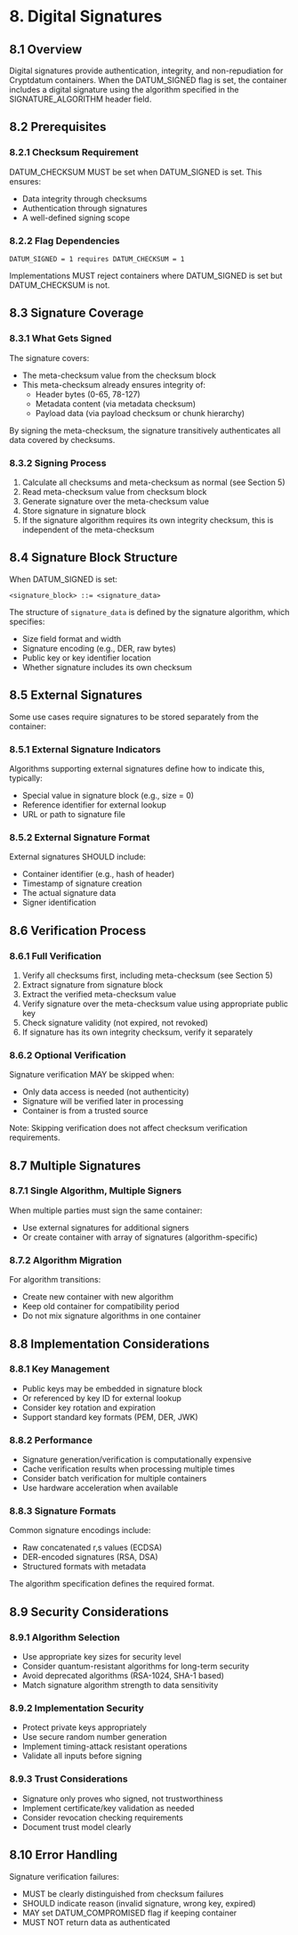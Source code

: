 # 8. Digital Signatures

## 8.1 Overview

Digital signatures provide authentication, integrity, and non-repudiation for Cryptdatum containers. When the DATUM_SIGNED flag is set, the container includes a digital signature using the algorithm specified in the SIGNATURE_ALGORITHM header field.

## 8.2 Prerequisites

### 8.2.1 Checksum Requirement

DATUM_CHECKSUM MUST be set when DATUM_SIGNED is set. This ensures:

- Data integrity through checksums
- Authentication through signatures
- A well-defined signing scope

### 8.2.2 Flag Dependencies

```text
DATUM_SIGNED = 1 requires DATUM_CHECKSUM = 1
```

Implementations MUST reject containers where DATUM_SIGNED is set but DATUM_CHECKSUM is not.

## 8.3 Signature Coverage

### 8.3.1 What Gets Signed

The signature covers:

- The meta-checksum value from the checksum block
- This meta-checksum already ensures integrity of:
  - Header bytes (0-65, 78-127)
  - Metadata content (via metadata checksum)
  - Payload data (via payload checksum or chunk hierarchy)

By signing the meta-checksum, the signature transitively authenticates all data covered by checksums.

### 8.3.2 Signing Process

1. Calculate all checksums and meta-checksum as normal (see Section 5)
2. Read meta-checksum value from checksum block
3. Generate signature over the meta-checksum value
4. Store signature in signature block
5. If the signature algorithm requires its own integrity checksum, this is independent of the meta-checksum

## 8.4 Signature Block Structure

When DATUM_SIGNED is set:

```bnf
<signature_block> ::= <signature_data>
```

The structure of `signature_data` is defined by the signature algorithm, which specifies:

- Size field format and width
- Signature encoding (e.g., DER, raw bytes)
- Public key or key identifier location
- Whether signature includes its own checksum

## 8.5 External Signatures

Some use cases require signatures to be stored separately from the container:

### 8.5.1 External Signature Indicators

Algorithms supporting external signatures define how to indicate this, typically:

- Special value in signature block (e.g., size = 0)
- Reference identifier for external lookup
- URL or path to signature file

### 8.5.2 External Signature Format

External signatures SHOULD include:

- Container identifier (e.g., hash of header)
- Timestamp of signature creation
- The actual signature data
- Signer identification

## 8.6 Verification Process

### 8.6.1 Full Verification

1. Verify all checksums first, including meta-checksum (see Section 5)
2. Extract signature from signature block
3. Extract the verified meta-checksum value
4. Verify signature over the meta-checksum value using appropriate public key
5. Check signature validity (not expired, not revoked)
6. If signature has its own integrity checksum, verify it separately

### 8.6.2 Optional Verification

Signature verification MAY be skipped when:

- Only data access is needed (not authenticity)
- Signature will be verified later in processing
- Container is from a trusted source

Note: Skipping verification does not affect checksum verification requirements.

## 8.7 Multiple Signatures

### 8.7.1 Single Algorithm, Multiple Signers

When multiple parties must sign the same container:

- Use external signatures for additional signers
- Or create container with array of signatures (algorithm-specific)

### 8.7.2 Algorithm Migration

For algorithm transitions:

- Create new container with new algorithm
- Keep old container for compatibility period
- Do not mix signature algorithms in one container

## 8.8 Implementation Considerations

### 8.8.1 Key Management

- Public keys may be embedded in signature block
- Or referenced by key ID for external lookup
- Consider key rotation and expiration
- Support standard key formats (PEM, DER, JWK)

### 8.8.2 Performance

- Signature generation/verification is computationally expensive
- Cache verification results when processing multiple times
- Consider batch verification for multiple containers
- Use hardware acceleration when available

### 8.8.3 Signature Formats

Common signature encodings include:

- Raw concatenated r,s values (ECDSA)
- DER-encoded signatures (RSA, DSA)
- Structured formats with metadata

The algorithm specification defines the required format.

## 8.9 Security Considerations

### 8.9.1 Algorithm Selection

- Use appropriate key sizes for security level
- Consider quantum-resistant algorithms for long-term security
- Avoid deprecated algorithms (RSA-1024, SHA-1 based)
- Match signature algorithm strength to data sensitivity

### 8.9.2 Implementation Security

- Protect private keys appropriately
- Use secure random number generation
- Implement timing-attack resistant operations
- Validate all inputs before signing

### 8.9.3 Trust Considerations

- Signature only proves who signed, not trustworthiness
- Implement certificate/key validation as needed
- Consider revocation checking requirements
- Document trust model clearly

## 8.10 Error Handling

Signature verification failures:

- MUST be clearly distinguished from checksum failures
- SHOULD indicate reason (invalid signature, wrong key, expired)
- MAY set DATUM_COMPROMISED flag if keeping container
- MUST NOT return data as authenticated
